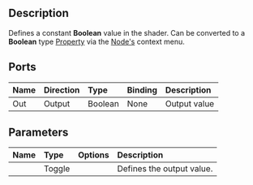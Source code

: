 ## Description

Defines a constant **Boolean** value in the shader. Can be converted to a **Boolean** type [Property](Property-Types.md) via the [Node's](Node.md) context menu.

## Ports

| Name        | Direction           | Type  | Binding | Description |
|:------------ |:-------------|:-----|:---|:---|
| Out | Output      |    Boolean | None | Output value |

## Parameters

| Name        | Type           | Options  | Description |
|:------------ |:-------------|:-----|:---|
|       | Toggle |  | Defines the output value. |